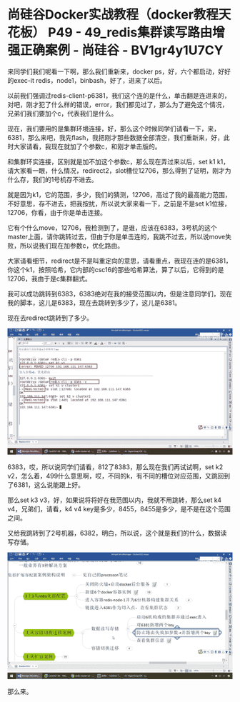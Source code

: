 # 尚硅谷Docker实战教程（docker教程天花板） P49 - 49_redis集群读写路由增强正确案例 - 尚硅谷 - BV1gr4y1U7CY

来同学们我们呢看一下啊，那么我们重新来，docker ps，好，六个都启动，好好的exec-it redis，node1，binbash，好了，进来了以后。

以前我们强调过redis-client-p6381，我们这个连的是什么，单击翻是连进来的，对吧，刚才犯了什么样的错误，error，我们都见过了，那么为了避免这个情况，兄弟们我们要加个c，代表我们是什么。

现在，我们要用的是集群环境连接，好，那么这个时候同学们请看一下，来，6381，那么来吧，我先flash，我把刚才那些数据全部清空，我们重新来，好，此时大家请看，我现在就加了个参数c，和刚才单击版的。

和集群环实连接，区别就是加不加这个参数c，那么现在弄过来以后，set k1 k1，请大家看一眼，什么情况，redirect2，slot槽位12706，那么得到了证明，刚才为什么存，我们的1号机存不进去。

就是因为k1，它的范围，多少，我们的猜测，12706，高过了我的最高能力范围，不好意思，存不进去，把我按扰，所以说大家来看一下，之前是不是set k1位接，12706，你看，由于你是单击连接。

它有个什么move，12706，我检测到了，是谁，应该在6383，3号机的这个master上面，请你跳转过去，但由于你是单击连的，我跳不过去，所以说move失败，所以说我们现在加参数c，优化路由。

大家请看细节，redirect是不是叫重定向的意思，请看重点，我现在连的是6381，你这个k1，按照哈希，它内部的csc16的那些哈希算法，算了以后，它得到的是12706，我由于是c集群翻式。

我可以成功跳转到6383，6383绝对在我的接受范围以内，但是注意同学们，现在我的脚本，这儿是6383，现在去跳转到多少了，这儿是6381。

现在去redirect跳转到了多少。

![](img/7071ad42fdc26a5c4fdf821dd00fcdda_1.png)

6383，哎，所以说同学们请看，812了8383，那么现在我们再试试啊，set k2 v2，怎么着，499什么意思啊，哎，不同的k，有不同的槽位对应范围，又跳回到了6381，这么说能跟上好。

那么set k3 v3，好，如果说将将好在我范围以内，我就不用跳转，那么set k4 v4，兄弟们，请看，k4 v4 key是多少，8455，8455是多少，是不是在这个范围之间。

又给我跳转到了2号机器，6382，明白，所以说，这个就是我们的什么，数据读写存储。

![](img/7071ad42fdc26a5c4fdf821dd00fcdda_3.png)

那么来。